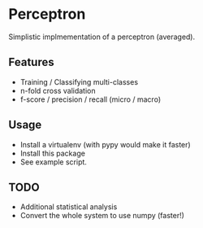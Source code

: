 Perceptron
==========

Simplistic implmementation of a perceptron (averaged).

Features
--------

- Training / Classifying multi-classes
- n-fold cross validation
- f-score / precision / recall (micro / macro)


Usage
-----

- Install a virtualenv (with pypy would make it faster)
- Install this package
- See example script.


TODO
----

- Additional statistical analysis
- Convert the whole system to use numpy (faster!)
